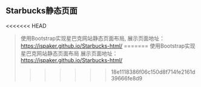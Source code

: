## Starbucks静态页面

<<<<<<< HEAD
> 使用Bootstrap实现星巴克网站静态页面布局, 展示页面地址：https://ispaker.github.io/Starbucks-html/
=======
> 使用Bootstrap实现星巴克网站静态页面布局
> 展示页面地址：https://ispaker.github.io/Starbucks-html/
>>>>>>> 18e1118386f06c150d8f714fe2161d39666fe8d9
